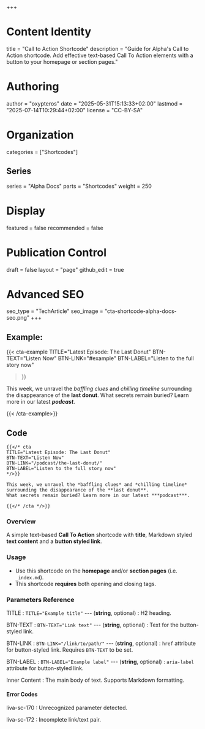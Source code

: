 +++
# Content Identity
title = "Call to Action Shortcode"
description = "Guide for Alpha's Call to Action shortcode. Add effective text-based Call To Action elements with a button to your homepage or section pages."

# Authoring
author = "oxypteros"
date = "2025-05-31T15:13:33+02:00"
lastmod = "2025-07-14T10:29:44+02:00"
license = "CC-BY-SA"

# Organization
categories = ["Shortcodes"]

## Series
series = "Alpha Docs"
parts = "Shortcodes"
weight = 250

# Display
featured = false
recommended = false

# Publication Control
draft = false
layout = "page"
github_edit = true

# Advanced SEO
seo_type = "TechArticle"
seo_image = "cta-shortcode-alpha-docs-seo.png"
+++
## Example:

{{< cta-example
TITLE="Latest Episode: The Last Donut"
BTN-TEXT="Listen Now"
BTN-LINK="#example"
BTN-LABEL="Listen to the full story now"
>}}

This week, we unravel the *baffling clues* and *chilling timeline* surrounding the disappearance of the **last donut**. 
What secrets remain buried? Learn more in our latest ***podcast***.

{{< /cta-example>}}

## Code
```go-html-template
{{</* cta
TITLE="Latest Episode: The Last Donut"
BTN-TEXT="Listen Now"
BTN-LINK="/podcast/the-last-donut/"
BTN-LABEL="Listen to the full story now"
*/>}}

This week, we unravel the *baffling clues* and *chilling timeline* surrounding the disappearance of the **last donut**. 
What secrets remain buried? Learn more in our latest ***podcast***.

{{</* /cta */>}}
```
### Overview
A simple text-based **Call To Action** shortcode with **title**, Markdown styled **text content** and a **button styled link**. 

### Usage
- Use this shortcode on the **homepage** and/or **section pages** (i.e. `_index.md`).
- This shortcode **requires** both opening and closing tags.

### Parameters Reference

TITLE
: `TITLE="Example title"` --- (**string**, optional) 
: H2 heading.

BTN-TEXT
: `BTN-TEXT="Link text"` --- (**string**, optional) 
: Text for the button-styled link.

BTN-LINK
: `BTN-LINK="/link/to/path/"` --- (**string**, optional) 
:  `href` attribute for button-styled link. Requires `BTN-TEXT` to be set.

BTN-LABEL
: `BTN-LABEL="Example label"` --- (**string**, optional) 
: `aria-label` attribute for button-styled link.

Inner Content 
: The main body of text. Supports Markdown formatting.


#### Error Codes
liva-sc-170
: Unrecognized parameter detected.

liva-sc-172
: Incomplete link/text pair.

